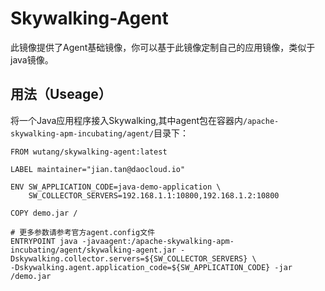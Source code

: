 # Skywalking-Agent

此镜像提供了Agent基础镜像，你可以基于此镜像定制自己的应用镜像，类似于java镜像。

## 用法（Useage）
将一个Java应用程序接入Skywalking,其中agent包在容器内```/apache-skywalking-apm-incubating/agent/```目录下：

```
FROM wutang/skywalking-agent:latest

LABEL maintainer="jian.tan@daocloud.io"

ENV SW_APPLICATION_CODE=java-demo-application \
	SW_COLLECTOR_SERVERS=192.168.1.1:10800,192.168.1.2:10800
	
COPY demo.jar /

# 更多参数请参考官方agent.config文件
ENTRYPOINT java -javaagent:/apache-skywalking-apm-incubating/agent/skywalking-agent.jar -Dskywalking.collector.servers=${SW_COLLECTOR_SERVERS} \
-Dskywalking.agent.application_code=${SW_APPLICATION_CODE} -jar /demo.jar
``` 
